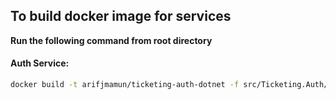 ## To build docker image for services
**Run the following command from root directory**

#### Auth Service:
```bash
docker build -t arifjmamun/ticketing-auth-dotnet -f src/Ticketing.Auth/Dockerfile .
```